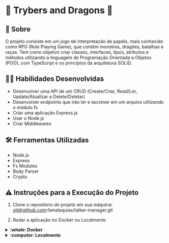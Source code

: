 # :dragon: Trybers and Dragons :dragon:


## :page_with_curl: Sobre

O projeto consiste em um jogo de interpretação de papéis, mais conhecido como RPG (Role Playing Game), que contém monstros, dragões, batalhas e raças.
Tem como objetivo criar classes, interfaces, tipos, atributos e métodos utilizando a linguagem de Programação Orientada a Objetos (POO), com TypeScript e os princípios da arquitetura SOLID. 


## :man_technologist: Habilidades Desenvolvidas

* Desenvolver uma API de um CRUD (Create/Criar, Read/Ler, Update/Atualizar e Delete/Deletar)
* Desenvolver endpoints que irão ler e escrever em um arquivo utilizando o módulo fs
* Criar uma aplicação Express.js
* Usar o Node.js
* Criar Middlewares

## :hammer_and_wrench: Ferramentas Utilizadas

* Node.js
* Express
* Fs Modules
* Body Parser
* Crypto

## ⚠️ Instruções para a Execução do Projeto

1. Clone o repositório do projeto em sua máquina: git@github.com:famalaquias/talker-manager.git

2. Rodar a aplicação no Docker ou Localmente 

<details>
  <summary markdown="span"><strong> :whale: Docker</strong></summary><br />

  É necessário ter a ferramenta Docker instalada.
  
  *<i> Rode o serviço node com o comando:</i> <b> docker-compose up -d </b>
  
  Esse serviço irá inicializar um container chamado talker_manager.
  A partir daqui você pode rodar o container via CLI ou abri-lo no VS Code.
  
  *<i> Use o comando:</i> <b> docker exec -it talker_manager bash </b>
  
  Ele te dará acesso ao terminal interativo do container criado pelo compose, que está rodando em segundo plano.
  
  *<i> Instale as dependências, caso existam, com o comando:</i> <b> npm install </b>
    
<br />
</details>

<details>
  <summary markdown="span"><strong> :computer: Localmente</strong></summary><br />
  
  É necessário ter a ferramente Node, obrigatoriamente, instaladoa em seu computador (espera-se que a versão utilizada seja a 16).
 
  *<i> Instale as dependências, caso existam, com o comando:</i> <b> npm install </b>
    
<br />
</details>
